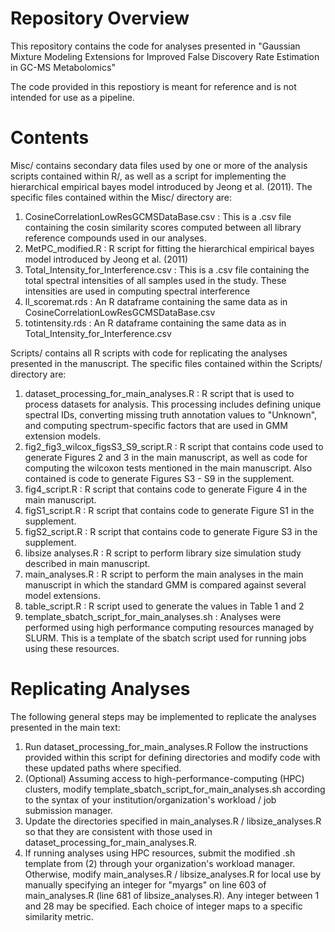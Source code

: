 # Repository Overview
This repository contains the code for analyses presented in "Gaussian Mixture Modeling Extensions for Improved False Discovery Rate Estimation in GC-MS Metabolomics"

The code provided in this repostiory is meant for reference and is not intended for use as a pipeline. 

# Contents

Misc/ contains secondary data files used by one or more of the analysis scripts contained within R/, as well as a script for implementing the hierarchical empirical bayes model introduced by Jeong et al. (2011). The specific files contained within the Misc/ directory are:

1. CosineCorrelationLowResGCMSDataBase.csv : This is a .csv file containing the cosin similarity scores computed between all library reference compounds used in our analyses.
2. MetPC_modified.R : R script for fitting the hierarchical empirical bayes model introduced by Jeong et al. (2011)
3. Total_Intensity_for_Interference.csv : This is a .csv file containing the total spectral intensities of all samples used in the study. These intensities are used in computing spectral interference
4. ll_scoremat.rds : An R dataframe containing the same data as in CosineCorrelationLowResGCMSDataBase.csv
5. totintensity.rds : An R dataframe containing the same data as in Total_Intensity_for_Interference.csv

Scripts/ contains all R scripts with code for replicating the analyses presented in the manuscript. The specific files contained within the Scripts/ directory are:

1. dataset_processing_for_main_analyses.R : R script that is used to process datasets for analysis. This processing includes defining unique spectral IDs, converting missing truth annotation values to "Unknown", and computing spectrum-specific factors that are used in GMM extension models.
2. fig2_fig3_wilcox_figsS3_S9_script.R : R script that contains code used to generate Figures 2 and 3 in the main manuscript, as well as code for computing the wilcoxon tests mentioned in the main manuscript. Also contained is code to generate Figures S3 - S9 in the supplement.  
3. fig4_script.R : R script that contains code to generate Figure 4 in the main manuscript.
4. figS1_script.R : R script that contains code to generate Figure S1 in the supplement.
5. figS2_script.R : R script that contains code to generate Figure S3 in the supplement.
6. libsize analyses.R : R script to perform library size simulation study described in main manuscript.
7. main_analyses.R : R script to perform the main analyses in the main manuscript in which the standard GMM is compared against several model extensions.
8. table_script.R : R script used to generate the values in Table 1 and 2
9. template_sbatch_script_for_main_analyses.sh : Analyses were performed using high performance computing resources managed by SLURM. This is a template of the sbatch script used for running jobs using these resources. 

# Replicating Analyses

The following general steps may be implemented to replicate the analyses presented in the main text:

1. Run dataset_processing_for_main_analyses.R Follow the instructions provided within this script for defining directories and modify code with these updated paths where specified. 
2. (Optional) Assuming access to high-performance-computing (HPC) clusters, modify template_sbatch_script_for_main_analyses.sh according to the syntax of your institution/organization's workload / job submission manager. 
3. Update the directories specified in main_analyses.R / libsize_analyses.R so that they are consistent with those used in dataset_processing_for_main_analyses.R. 
4. If running analyses using HPC resources, submit the modified .sh template from (2) through your organization's workload manager. Otherwise, modify main_analyses.R / libsize_analyses.R for local use by manually specifying an integer for "myargs" on line 603 of main_analyses.R (line 681 of libsize_analyses.R). Any integer between 1 and 28 may be specified. Each choice of integer maps to a specific similarity metric.